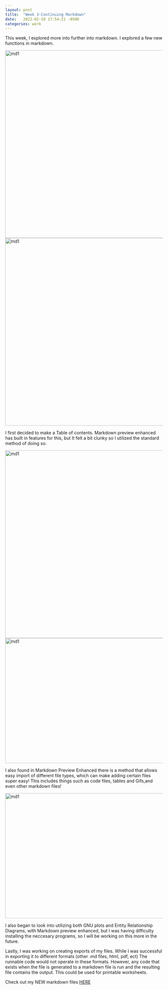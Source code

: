 ```yaml
---
layout: post
title:  "Week 3-Continuing Markdown"
date:   2022-02-10 17:54:21 -0500
categories: work
---
```

<p class="blog">This week, I explored more into further into markdown. I explored a few new functions in markdown.</p>
<img src="https://edmarrs.github.io/images/md3.png" alt="md1" style="width:700px;height:600px"/>
<img src="https://edmarrs.github.io/images/toc.PNG" alt="md1" style="width:700px;height:600px"/>
<p class="blog">I first decided to make a Table of contents. Markdown preview enhanced has built in features for this, but It felt a bit clunky so I utilized the standard method of doing so. </p>
<img src="https://edmarrs.github.io/images/md4.png" alt="md1" style="width:700px;height:600px"/>
<img src="https://edmarrs.github.io/images/imports.PNG" alt="md1" style="width:700px;height:400px"/>
<p class="blog">I also found in Markdown Preview Enhanced there is a method that allows easy import of different file types, which can make adding certain files super easy! This includes things such as code files, tables and Gifs,and even other markdown files!</p>
<img src="https://edmarrs.github.io/images/md5.png" alt="md1" style="width:700px;height:400px"/>
<p class="blog">I also began to look into utilizing both GNU plots and Entity Relationship Diagrams, with Markdown preview enhanced, but I was having difficulty installing the neccesary programs, so I will be working on this more in the future.</p>
<p class="blog">Lastly, I was working on creating exports of my files. While I was successful in exporting it to different formats (other .md files, html, pdf, ect) The runnable code would not operate in these formats. However, any code that exists when the file is generated to a markdown file is run and the resulting file contains the output. This could be used for printable worksheets.</p>

<p class="blog">Check out my NEW markdown files <a href="https://edmarrs.github.io/files/TeachingMD-week3.zip">HERE</a> </p>